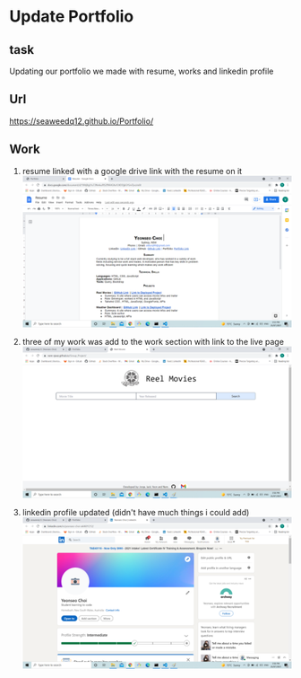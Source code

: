 # Update Portfolio

## task

Updating our portfolio we made with resume, works and linkedin profile 

## Url

https://seaweedq12.github.io/Portfolio/

## Work


1. resume linked with a google drive link with the resume on it
![resume](./assets/images/resume.png)

2. three of my work was add to the work section with link to the live page
![worklink](./assets/images/worklink.png)

3. linkedin profile updated (didn't have much things i could add)
![linkedin](./assets/images/LinkedIn.png)
